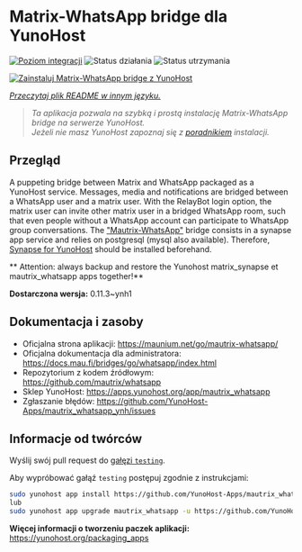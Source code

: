 <!--
To README zostało automatycznie wygenerowane przez <https://github.com/YunoHost/apps/tree/master/tools/readme_generator>
Nie powinno być ono edytowane ręcznie.
-->

# Matrix-WhatsApp bridge dla YunoHost

[![Poziom integracji](https://apps.yunohost.org/badge/integration/mautrix_whatsapp)](https://ci-apps.yunohost.org/ci/apps/mautrix_whatsapp/)
![Status działania](https://apps.yunohost.org/badge/state/mautrix_whatsapp)
![Status utrzymania](https://apps.yunohost.org/badge/maintained/mautrix_whatsapp)

[![Zainstaluj Matrix-WhatsApp bridge z YunoHost](https://install-app.yunohost.org/install-with-yunohost.svg)](https://install-app.yunohost.org/?app=mautrix_whatsapp)

*[Przeczytaj plik README w innym języku.](./ALL_README.md)*

> *Ta aplikacja pozwala na szybką i prostą instalację Matrix-WhatsApp bridge na serwerze YunoHost.*  
> *Jeżeli nie masz YunoHost zapoznaj się z [poradnikiem](https://yunohost.org/install) instalacji.*

## Przegląd

A puppeting bridge between Matrix and WhatsApp packaged as a YunoHost service.
Messages, media and notifications are bridged between a WhatsApp user and a matrix user.
With the RelayBot login option, the matrix user can invite other matrix user in a bridged WhatsApp room, such that even people without a WhatsApp account can participate to WhatsApp group conversations.
The ["Mautrix-WhatsApp"](https://docs.mau.fi/bridges/go/whatsapp/index.html) bridge consists in a synapse app service and relies on postgresql (mysql also available).
Therefore, [Synapse for YunoHost](https://github.com/YunoHost-Apps/synapse_ynh) should be installed beforehand.

** Attention: always backup and restore the Yunohost matrix_synapse et mautrix_whatsapp apps together!**


**Dostarczona wersja:** 0.11.3~ynh1
## Dokumentacja i zasoby

- Oficjalna strona aplikacji: <https://maunium.net/go/mautrix-whatsapp/>
- Oficjalna dokumentacja dla administratora: <https://docs.mau.fi/bridges/go/whatsapp/index.html>
- Repozytorium z kodem źródłowym: <https://github.com/mautrix/whatsapp>
- Sklep YunoHost: <https://apps.yunohost.org/app/mautrix_whatsapp>
- Zgłaszanie błędów: <https://github.com/YunoHost-Apps/mautrix_whatsapp_ynh/issues>

## Informacje od twórców

Wyślij swój pull request do [gałęzi `testing`](https://github.com/YunoHost-Apps/mautrix_whatsapp_ynh/tree/testing).

Aby wypróbować gałąź `testing` postępuj zgodnie z instrukcjami:

```bash
sudo yunohost app install https://github.com/YunoHost-Apps/mautrix_whatsapp_ynh/tree/testing --debug
lub
sudo yunohost app upgrade mautrix_whatsapp -u https://github.com/YunoHost-Apps/mautrix_whatsapp_ynh/tree/testing --debug
```

**Więcej informacji o tworzeniu paczek aplikacji:** <https://yunohost.org/packaging_apps>
